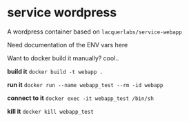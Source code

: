# service wordpress
A wordpress container based on `lacquerlabs/service-webapp`

Need documentation of the ENV vars here

Want to docker build it manually?  cool..

**build it**
`docker build -t webapp .`

**run it**
`docker run --name webapp_test --rm -id webapp`

**connect to it**
`docker exec -it webapp_test /bin/sh`

**kill it**
`docker kill webapp_test`
